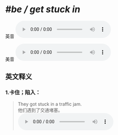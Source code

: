 # ***\#be / get stuck in*** 
英音
<audio src="./media/be  get stuck in1_AAC.aac" controls="controls"></audio>

美音
<audio src="./media/be   get stuck in2_AAC.aac" controls="controls"></audio>



  

英文释义
---
### 1.**卡住；陷入：**  

 > They got stuck in a traffic jam.  
 > 他们遇到了交通堵塞。    
<audio src="./media/stick-8.aac" controls="controls"></audio>


